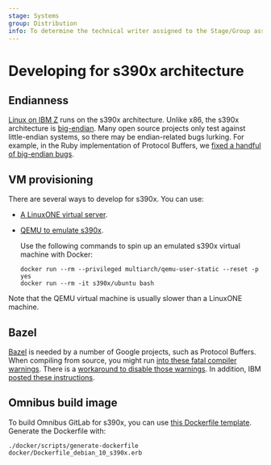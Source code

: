 ```yaml
---
stage: Systems
group: Distribution
info: To determine the technical writer assigned to the Stage/Group associated with this page, see https://handbook.gitlab.com/handbook/product/ux/technical-writing/#assignments
---
```


# Developing for s390x architecture

## Endianness

[Linux on IBM Z](https://en.wikipedia.org/wiki/Linux_on_IBM_Z) runs on the s390x architecture. Unlike x86,
the s390x architecture is [big-endian](https://en.wikipedia.org/wiki/Endianness). Many open source projects only
test against little-endian systems, so there may be endian-related bugs
lurking. For example, in the Ruby implementation of Protocol Buffers,
we [fixed a handful of big-endian bugs](https://github.com/protocolbuffers/protobuf/issues/9141#issuecomment-962698503).

## VM provisioning

There are several ways to develop for s390x. You can use:

- [A LinuxONE virtual server](https://developer.ibm.com/articles/get-started-with-ibm-linuxone/).
- [QEMU to emulate s390x](https://qemu-project.gitlab.io/qemu/system/target-s390x.html).

  Use the following commands to spin up an emulated s390x virtual machine with Docker:

  ```shell
  docker run --rm --privileged multiarch/qemu-user-static --reset -p yes
  docker run --rm -it s390x/ubuntu bash
  ```

Note that the QEMU virtual machine is usually slower than a LinuxONE
machine.

## Bazel

[Bazel](https://bazel.build/) is needed by a number of Google projects,
such as Protocol Buffers. When compiling from source, you might run [into these fatal compiler warnings](https://github.com/protocolbuffers/protobuf/issues/9141#issuecomment-955997742).
There is a [workaround to disable those warnings](https://github.com/bazelbuild/bazel/issues/13597#issuecomment-930606195).
In addition, IBM [posted these instructions](https://github.com/linux-on-ibm-z/docs/wiki/Building-Bazel).

## Omnibus build image

To build Omnibus GitLab for s390x, you can use [this Dockerfile template](https://gitlab.com/gitlab-org/gitlab-omnibus-builder/-/blob/master/docker/Dockerfile_debian_10_s390x.erb). Generate the Dockerfile with:

```shell
./docker/scripts/generate-dockerfile docker/Dockerfile_debian_10_s390x.erb
```
